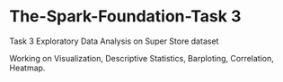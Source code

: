 # The-Spark-Foundation-Task 3
Task 3 Exploratory Data Analysis on Super Store dataset

Working on Visualization, Descriptive Statistics, Barploting, Correlation,
Heatmap.
